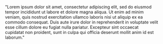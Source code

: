 "Lorem ipsum dolor sit amet, consectetur adipiscing elit,
 sed do eiusmod tempor incididunt ut labore et dolore magna aliqua.
 Ut enim ad minim veniam, quis nostrud exercitation ullamco laboris 
 nisi ut aliquip ex ea commodo consequat. Duis aute irure 
 dolor in reprehenderit in voluptate velit esse cillum dolore eu 
 fugiat nulla pariatur. Excepteur sint occaecat cupidatat 
 non proident, sunt in culpa qui officia deserunt mollit anim 
 id est laborum."
   